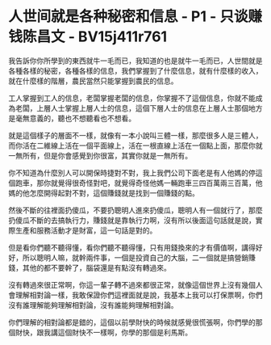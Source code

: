 # 人世间就是各种秘密和信息 - P1 - 只谈赚钱陈昌文 - BV15j411r761

我告訴你你所學到的東西就牛一毛而已，我知道的也是就牛一毛而已，人世間就是各種各樣的秘密，各種各樣的信息，我們掌握到了什麼信息，就有什麼樣的收入，就在什麼樣的階層，農民當然只能掌握到農民的信息。

工人掌握到工人的信息，老闆掌握老闆的信息，你掌握不了這個信息，你就不能成為老闆，上層人士掌握上層人士的信息，這個下層人士的信息在上層人士那個地方是毫無意義的，聽也不想聽看也不想看。

就是這個樣子的層面不一樣，就像有一本小說叫三體一樣，那麼很多人是三體人，而你活在二維線上活在一個平面線上，活在一根直線上活在一個點上面，那麼你就一無所有，但是你會感覺到你很富，其實你就是一無所有。

你不知道為什麼別人可以開保時捷對不對，我上我們公司下面老是有人他媽的停這個跑車，那你就覺得很奇怪對吧，就覺得奇怪他媽一輛跑車三四百萬兩三百萬，他媽的他怎麼開得起對不對，這個賺錢就是找到一個賺錢的點。

然後不斷的往裡面扔傻瓜，不要扔聰明人進來扔傻瓜，聰明人有一個就行了，那麼扔傻瓜不斷的去搞執行力，賺錢就是靠執行力啊，沒有所以後面這句話就是說，實際生產和服務活動才是財富，這一句話是對的。

但是看你們聽不聽得懂，看你們聽不聽得懂，只有用錢換來的才有價值啊，講得好好，所以聰明人嘛，就幹兩件事，一個是投資自己的大腦，二一個就是搞營銷賺錢，其他的都不要幹了，腦袋還是有點沒有轉過來。

沒有轉過來很正常啊，你這一輩子轉不過來都很正常，就像這個世界上沒有幾個人會理解相對論一樣，我敢保證你們這裡面就是說，我基本上我可以打保票啊，你們沒有誰理解能夠理解相對論，沒有誰能夠理解相對論。

你們理解的相對論都是錯的，這個以前學財快的時候就感覺很慌張啊，你們學的那個財快，跟我講這個財快不一樣啊，你學的那個是利馬斯。

